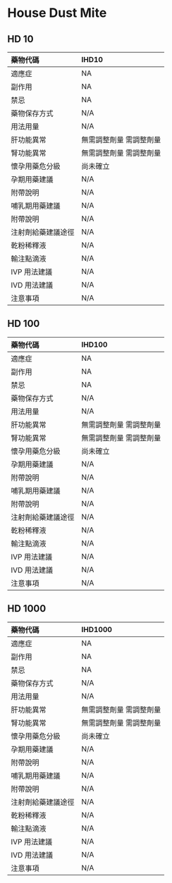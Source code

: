 # House Dust Mite

## HD 10

| 藥物代碼           | IHD10                    |
|:-------------------|:-------------------------|
| 適應症             | NA                       |
| 副作用             | NA                       |
| 禁忌               | NA                       |
| 藥物保存方式       | N/A                      |
| 用法用量           | N/A                      |
| 肝功能異常         | 無需調整劑量  需調整劑量 |
| 腎功能異常         | 無需調整劑量  需調整劑量 |
| 懷孕用藥危分級     | 尚未確立                 |
| 孕期用藥建議       | N/A                      |
| 附帶說明           | N/A                      |
| 哺乳期用藥建議     | N/A                      |
| 附帶說明           | N/A                      |
| 注射劑給藥建議途徑 | N/A                      |
| 乾粉稀釋液         | N/A                      |
| 輸注點滴液         | N/A                      |
| IVP 用法建議       | N/A                      |
| IVD 用法建議       | N/A                      |
| 注意事項           | N/A                      |

## HD 100

| 藥物代碼           | IHD100                   |
|:-------------------|:-------------------------|
| 適應症             | NA                       |
| 副作用             | NA                       |
| 禁忌               | NA                       |
| 藥物保存方式       | N/A                      |
| 用法用量           | N/A                      |
| 肝功能異常         | 無需調整劑量  需調整劑量 |
| 腎功能異常         | 無需調整劑量  需調整劑量 |
| 懷孕用藥危分級     | 尚未確立                 |
| 孕期用藥建議       | N/A                      |
| 附帶說明           | N/A                      |
| 哺乳期用藥建議     | N/A                      |
| 附帶說明           | N/A                      |
| 注射劑給藥建議途徑 | N/A                      |
| 乾粉稀釋液         | N/A                      |
| 輸注點滴液         | N/A                      |
| IVP 用法建議       | N/A                      |
| IVD 用法建議       | N/A                      |
| 注意事項           | N/A                      |

## HD 1000

| 藥物代碼           | IHD1000                  |
|:-------------------|:-------------------------|
| 適應症             | NA                       |
| 副作用             | NA                       |
| 禁忌               | NA                       |
| 藥物保存方式       | N/A                      |
| 用法用量           | N/A                      |
| 肝功能異常         | 無需調整劑量  需調整劑量 |
| 腎功能異常         | 無需調整劑量  需調整劑量 |
| 懷孕用藥危分級     | 尚未確立                 |
| 孕期用藥建議       | N/A                      |
| 附帶說明           | N/A                      |
| 哺乳期用藥建議     | N/A                      |
| 附帶說明           | N/A                      |
| 注射劑給藥建議途徑 | N/A                      |
| 乾粉稀釋液         | N/A                      |
| 輸注點滴液         | N/A                      |
| IVP 用法建議       | N/A                      |
| IVD 用法建議       | N/A                      |
| 注意事項           | N/A                      |

